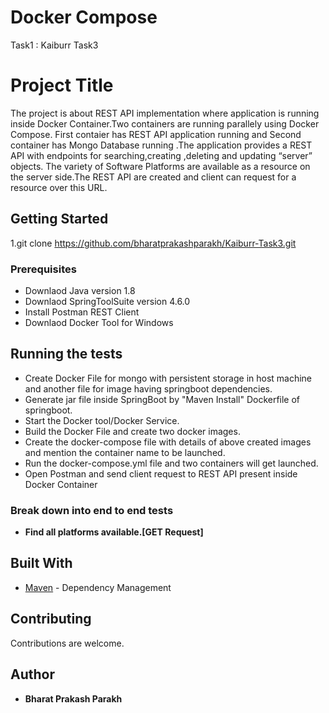 # Docker Compose
Task1 : Kaiburr Task3

# Project Title

The project is about REST API implementation where application is running inside Docker Container.Two containers are running parallely using Docker Compose. First contaier has REST API application running and Second container has Mongo Database running .The application provides a REST API with endpoints for searching,creating ,deleting and updating “server” objects. The variety of Software Platforms are available as a resource on the server side.The REST API are created and client can request for a resource over this URL. 

## Getting Started

1.git clone https://github.com/bharatprakashparakh/Kaiburr-Task3.git

### Prerequisites

* Downlaod Java version 1.8
* Downlaod SpringToolSuite version 4.6.0
* Install Postman REST Client
* Downlaod Docker Tool for Windows



## Running the tests

* Create Docker File for mongo with persistent storage in host machine and another file for image having springboot dependencies.
* Generate jar file inside SpringBoot by "Maven Install" Dockerfile of springboot.
* Start the Docker tool/Docker Service.
* Build the  Docker File and create two docker images.
* Create the docker-compose file with details of above created images and mention the container name to be launched.
* Run the docker-compose.yml file and two containers will get launched.
* Open Postman and send client request to REST API present inside Docker Container

### Break down into end to end tests

* **Find all platforms available.[GET Request]**


## Built With

* [Maven](https://maven.apache.org/) - Dependency Management


## Contributing

Contributions are welcome.

 ## Author

* **Bharat Prakash Parakh** 



